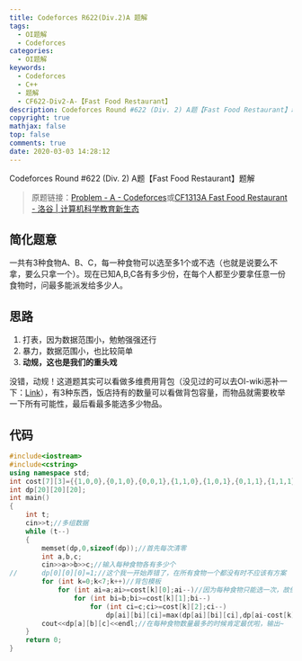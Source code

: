 ```yaml
---
title: Codeforces R622(Div.2)A 题解
tags:
  - OI题解
  - Codeforces
categories:
  - OI题解
keywords:
  - Codeforces
  - C++
  - 题解
  - CF622-Div2-A-【Fast Food Restaurant】
description: Codeforces Round #622 (Div. 2) A题【Fast Food Restaurant】动规方式题解
copyright: true
mathjax: false
top: false
comments: true
date: 2020-03-03 14:28:12
---
```


Codeforces Round #622 (Div. 2) A题【Fast Food Restaurant】题解

> 原题链接：[Problem - A - Codeforces](https://codeforces.com/contest/1313/problem/A)或[CF1313A Fast Food Restaurant - 洛谷 | 计算机科学教育新生态](https://www.luogu.com.cn/problem/CF1313A)

<!--more-->

## 简化题意

一共有3种食物A、B、C，每一种食物可以选至多1个或不选（也就是说要么不拿，要么只拿一个）。现在已知A,B,C各有多少份，在每个人都至少要拿任意一份食物时，问最多能派发给多少人。

## 思路

1. 打表，因为数据范围小，勉勉强强还行
2. 暴力，数据范围小，也比较简单
3. **动规，这也是我们的重头戏**

没错，动规！这道题其实可以看做多维费用背包（没见过的可以去OI-wiki恶补一下：[Link](https://oi-wiki.org/dp/knapsack/#_6)），有3种东西，饭店持有的数量可以看做背包容量，而物品就需要枚举一下所有可能性，最后看最多能选多少物品。

## 代码

```cpp
#include<iostream>
#include<cstring>
using namespace std;
int cost[7][3]={{1,0,0},{0,1,0},{0,0,1},{1,1,0},{1,0,1},{0,1,1},{1,1,1}};//每种可能性各需要每种食物多少个
int dp[20][20][20];
int main()
{
	int t;
	cin>>t;//多组数据
	while (t--)
	{
		memset(dp,0,sizeof(dp));//首先每次清零
		int a,b,c;
		cin>>a>>b>>c;//输入每种食物各有多少个
//		dp[0][0][0]=1;//这个我一开始弄错了，在所有食物一个都没有时不应该有方案
		for (int k=0;k<7;k++)//背包模板
			for (int ai=a;ai>=cost[k][0];ai--)//因为每种食物只能选一次，故倒序（01背包）
				for (int bi=b;bi>=cost[k][1];bi--)
					for (int ci=c;ci>=cost[k][2];ci--)
						dp[ai][bi][ci]=max(dp[ai][bi][ci],dp[ai-cost[k][0]][bi-cost[k][1]][ci-cost[k][2]]+1);//背包动规，懂的自然懂
		cout<<dp[a][b][c]<<endl;//在每种食物数量最多的时候肯定最优啦，输出~
	}
	return 0;
}
```

